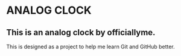 # ANALOG CLOCK
## This is an analog clock by officiallyme.

This is designed as a project to help me learn Git and GitHub better.
